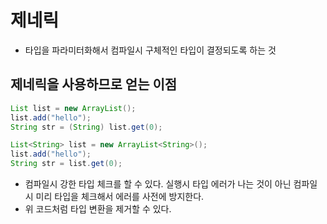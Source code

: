 # 제네릭
* 타입을 파라미터화해서 컴파일시 구체적인 타입이 결정되도록 하는 것

## 제네릭을 사용하므로 얻는 이점
```java
List list = new ArrayList();
list.add("hello");
String str = (String) list.get(0);

List<String> list = new ArrayList<String>();
list.add("hello");
String str = list.get(0);
```
* 컴파일시 강한 타입 체크를 할 수 있다. 실행시 타입 에러가 나는 것이 아닌 컴파일시 미리 타입을 체크해서 에러를 사전에 방지한다.
* 위 코드처럼 타입 변환을 제거할 수 있다.
